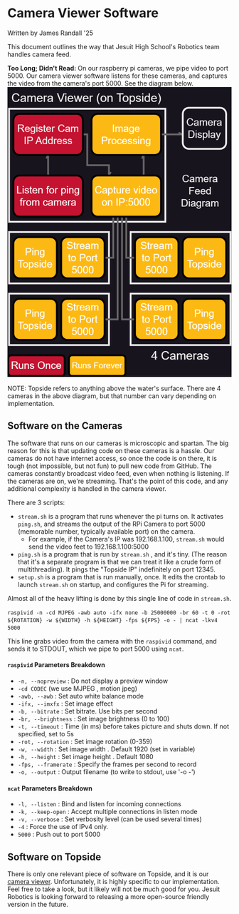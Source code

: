 # Camera Viewer Software

Written by James Randall '25

This document outlines the way that Jesuit High School's Robotics team handles camera feed.

**Too Long; Didn't Read:** On our raspberry pi cameras, we pipe video to port 5000. Our camera viewer software listens for these cameras, and captures the video from the camera's port 5000. See the diagram below. 
![Image](./img/camera_diagram.png)

NOTE: Topside refers to anything above the water's surface. There are 4 cameras in the above diagram, but that number can vary depending on implementation.

## Software on the Cameras
The software that runs on our cameras is microscopic and spartan. The big reason for this is that updating code on these cameras is a hassle. Our cameras do not have internet access, so once the code is on there, it is tough (not impossible, but not fun) to pull new code from GitHub. The cameras constantly broadcast video feed, even when nothing is listening. If the cameras are on, we're streaming. That's the point of this code, and any additional complexity is handled in the camera viewer.

There are 3 scripts:
* `stream.sh` is a program that runs whenever the pi turns on. It activates `ping.sh`, and streams the output of the RPi Camera to port 5000 (memorable number, typically available port) on the camera.
  * For example, if the Camera's IP was 192.168.1.100, `stream.sh` would send the video feet to 192.168.1.100:5000
* `ping.sh` is a program that is run by `stream.sh` , and it's tiny. (The reason that it's a separate program is that we can treat it like a crude form of multithreading). It pings the "Topside IP" indefinitely on port 12345.
* `setup.sh` is a program that is run manually, once. It edits the crontab to launch `stream.sh` on startup, and configures the Pi for streaming.

Almost all of the heavy lifting is done by this single line of code in `stream.sh`.

`raspivid -n -cd MJPEG -awb auto -ifx none -b 25000000 -br 60 -t 0 -rot ${ROTATION} -w ${WIDTH} -h ${HEIGHT} -fps ${FPS} -o - | ncat -lkv4 5000`

This line grabs video from the camera with the `raspivid` command, and sends it to STDOUT, which we pipe to port 5000 using `ncat`.

#### `raspivid` Parameters Breakdown
* `-n, --nopreview` : Do not display a preview window
* `-cd CODEC` (we use MJPEG , motion jpeg)
* `-awb, --awb` : Set auto white balance mode
* `-ifx, --imxfx` : Set image effect
* `-b, --bitrate` : Set bitrate. Use bits per second
* `-br, --brightness` : Set image brightness (0 to 100)
* `-t, --timeout` : Time (in ms) before takes picture and shuts down. If not specified, set to 5s
* `-rot, --rotation` : Set image rotation (0-359)
* `-w, --width` : Set image width . Default 1920 (set in variable)
* `-h, --height` : Set image height . Default 1080
* `-fps, --framerate` : Specify the frames per second to record
* `-o, --output` : Output filename (to write to stdout, use '-o -')


#### `ncat` Parameters Breakdown
* `-l, --listen` : Bind and listen for incoming connections
* `-k, --keep-open` : Accept multiple connections in listen mode
* `-v, --verbose` : Set verbosity level (can be used several times)
* `-4` : Force the use of IPv4 only.
* `5000` : Push out to port 5000

## Software on Topside
There is only one relevant piece of software on Topside, and it is our [camera viewer](https://github.com/JHSRobo/camera_view/tree/main). Unfortunately, it is highly specific to our implementation. Feel free to take a look, but it likely will not be much good for you. Jesuit Robotics is looking forward to releasing a more open-source friendly version in the future.